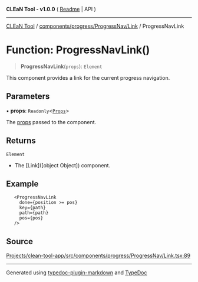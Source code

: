 **CLEaN Tool - v1.0.0** ( [Readme](../../../../../README.md) \| API )

***

[CLEaN Tool](../../../../../modules.md) / [components/progress/ProgressNav/Link](../README.md) / ProgressNavLink

# Function: ProgressNavLink()

> **ProgressNavLink**(`props`): `Element`

This component provides a link for the current progress navigation.

## Parameters

▪ **props**: `Readonly`\<[`Props`](../private/interfaces/Props.md)\>

The [props](../private/interfaces/Props.md) passed to the component.

## Returns

`Element`

- The [Link]([object Object]) component.

## Example

```tsx
   <ProgressNavLink
     done={position >= pos}
     key={path}
     path={path}
     pos={pos}
   />
```

## Source

[Projects/clean-tool-app/src/components/progress/ProgressNav/Link.tsx:89](https://github.com/yuckyh/clean-tool-app/)

***

Generated using [typedoc-plugin-markdown](https://www.npmjs.com/package/typedoc-plugin-markdown) and [TypeDoc](https://typedoc.org/)
